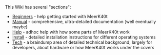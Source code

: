 This Wiki has several "sections":

* [Beginners](/meerk40t/meerk40t/wiki/Beginners:-0.-Index) - help getting started with MeerK40t
* [Manual](/meerk40t/meerk40t/wiki/Doc:-MeerK40t-Manual) - comprehensive, ultra-detailed documentation (well eventually maybe)
* [Help]() - adhoc help with how some parts of MeerK40t work
* [Install](/meerk40t/meerk40t/wiki/Install:-General) - detailed installation instructions for different operating systems
* [Tech]() - a braindump area of detailed technical background, largely for developers, about hardware or how MeerK40t works under the covers